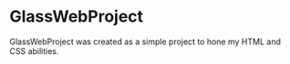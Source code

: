 # GlassWebProject
GlassWebProject was created as a simple project to hone my HTML and CSS abilities.
